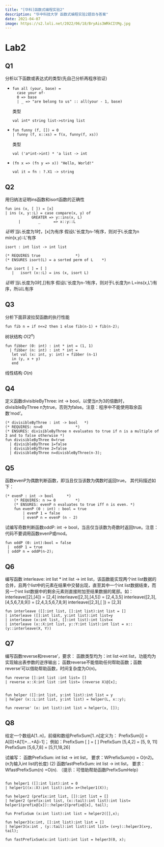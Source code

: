```yaml
---
title: "[华科]函数式编程实验2"
description: "华中科技大学 函数式编程实验2题目与答案"
date: 2021-04-07
image: https://s2.loli.net/2022/06/18/BryAis3WRkCItMg.jpg
---
```




# Lab2

## Q1

 分析以下函数或表达式的类型(先自己分析再程序验证)

- ```
  fun all (your, base) =
    case your of·
    0 => base
    | _ => "are belong to us" :: all(your - 1, base)
  ```
  类型
  ```
  val int* string list->string list
  ```


- ```
  fun funny (f, []) = 0
  | funny (f, x::xs) = f(x, funny(f, xs))
  ```
  类型
  ```
  val ('a*int->int) * 'a list -> int
  ```


- ```
  (fn x => (fn y => x)) "Hello, World!"
  ```

  ```
  val it = fn : ?.X1 -> string
  ```


## Q2

用归纳法证明ins函数和isort函数的正确性
```
fun ins (x, [ ]) = [x]
| ins (x, y::L) = case compare(x, y) of
		    GREATER => y::ins(x, L)
	  |        _ 	  => x::y::L
```
*证明*
当L长度为1时，[x]为有序
假设L'长度为n-1有序，则对于L长度为n
  min(x,y)::L'有序

```
isort : int list -> int list

(* REQUIRES true 				*)
(* ENSURES isort(L) = a sorted perm of L 	*)

fun isort [ ] = [ ]
   |   isort (x::L) = ins (x, isort L)
```
*证明*
当L长度为0时,[]有序
假设L'长度为n-1有序，则对于L长度为n
	L=ins(x,L')有序，所以L有序





## Q3
分析下面菲波拉契函数的执行性能
```
fun fib n = if n<=2 then 1 else fib(n-1) + fib(n-2);
```
树状结构
$O(2^n)$
```
fun fibber (0: int) : int * int = (1, 1)
  | fibber (n: int) : int * int =
   let val (x: int, y: int) = fibber (n-1)
   in (y, x + y)
   end
```
线性结构
$O(n)$

## Q4
定义函数divisibleByThree: int -> bool，以使当n为3的倍数时，divisibleByThree n为true，否则为false。注意：程序中不能使用取余函数’mod’。
```
(* divisibleByThree : int -> bool 	*)
(* REQUIRES: n>=0				*)
(* ENSURES: divisibleByThree n evaluates to true if n is a multiple of 3 and to false otherwise *)
fun divisibleByThree 0=true
  | divisibleByThree 1=false
  | divisibleByThree 2=false
  | divisibleByThree n=divisbleByThree(n-3);
```


## Q5
函数evenP为偶数判断函数，即当且仅当该数为偶数时返回true。
    其代码描述如下：
```
(* evenP : int -> bool 		*)
	(* REQUIRES: n >= 0 		*)
	(* ENSURES: evenP n evaluates to true iff n is even. *)
	fun evenP (0 : int) : bool = true
  	    | evenP 1 = false
  	    | evenP n = evenP (n - 2)
```
试编写奇数判断函数oddP: int -> bool，当且仅当该数为奇数时返回true。注意：代码不要调用函数evenP或mod。


```
fun oddP (0: int):bool = false
 |  oddP 1 = true
 | oddP n = oddP(n-2);
```


## Q6
编写函数 interleave: int list * int list -> int list，该函数能实现两个int list数据的合并，且两个list中的元素在结果中交替出现，直至其中一个int list数据结束，而另一个int list数据中的剩余元素则直接附加至结果数据的尾部。如：
interleave([2],[4]) = [2,4]
interleave([2,3],[4,5]) = [2,4,3,5]
interleave([2,3],[4,5,6,7,8,9]) = [2,4,3,5,6,7,8,9]
interleave([2,3],[ ]) = [2,3]

```
fun interleave ([]:int list, []:int list):int list = []
| interleave ([]:int list, y:int list):int list=y
| interleave (x:int list, []:int list):int list=x
| interleave (x::X:int list, y::Y:int list):int list = x::(y::interleave(X, Y))
```


## Q7
编写函数reverse和reverse’，要求：
函数类型均为：int list->int list，功能均为实现输出表参数的逆序输出；
函数reverse不能借助任何帮助函数；函数reverse’可以借助帮助函数，时间复杂度为O(n)。

```
fun reverse []:int list :int list= []
| reverse x::X:int list :int list= (reverse X)@[x]; 


fun helper ([]:int list, y:int list):int list = y
| helper (x::L:int list, y:int list) = helper(L, x::y);

fun reverse' (x: int list):int list = helper(x, []);
```



## Q8
给定一个数组A[1..n]，前缀和数组PrefixSum[1..n]定义为：	PrefixSum[i] = A[0]+A[1]+...+A[i-1]；
例如：PrefixSum [ ] = [ ]
	  PrefixSum [5,4,2] = [5, 9, 11]
	  PrefixSum [5,6,7,8] = [5,11,18,26]

试编写：
函数PrefixSum: int list -> int list，
	要求：WPrefixSum(n) = O(n2)。(n为输入int list的长度)
(2) 函数fastPrefixSum: int list -> int list，
	要求： WfastPrefixSum(n) =O(n). 
		（提示：可借助帮助函数PrefixSumHelp）
	

```

fun helper1 ([]:int list):int = 0
| helper1((x::X):int list):int= x+(helper1(X));

fun helper2 (prefix:int list, []):int list = []
| helper2 (prefix:int list, (x::tail):int list):int list= helper1(prefix@[x])::helper2(prefix@[x], tail);

fun PrefixSum (x:int list):int list = helper2([],x);
```

```
fun helper3(x:int, []:int list):int list = []
| helper3(x:int , (y::tail):int list):int list= (x+y)::helper3(x+y, tail);

fun fastPrefixSum(x:int list):int list = helper3(0, x);
```